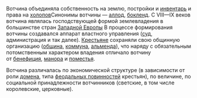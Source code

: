 
Вотчина объединяла собственность на землю, постройки и [инвентарь](https://ru.wikipedia.org/wiki/%D0%98%D0%BD%D0%B2%D0%B5%D0%BD%D1%82%D0%B0%D1%80%D1%8C "Инвентарь") и права на [холопов](https://ru.wikipedia.org/wiki/%D0%A5%D0%BE%D0%BB%D0%BE%D0%BF "Холоп")Синонимы вотчины — [аллод](https://ru.wikipedia.org/wiki/%D0%90%D0%BB%D0%BB%D0%BE%D0%B4 "Аллод"), [бокленд](https://ru.wikipedia.org/wiki/%D0%91%D0%BE%D0%BA%D0%BB%D0%B5%D0%BD%D0%B4 "Бокленд"). С VIII—IX веков вотчина являлась господствующей формой землевладения в большинстве стран [Западной Европы](https://ru.wikipedia.org/wiki/%D0%97%D0%B0%D0%BF%D0%B0%D0%B4%D0%BD%D0%B0%D1%8F_%D0%95%D0%B2%D1%80%D0%BE%D0%BF%D0%B0 "Западная Европа")
В процессе формирования вотчины создавался аппарат властного управления ([суд](https://ru.wikipedia.org/wiki/%D0%A1%D1%83%D0%B4 "Суд"), администрация и так далее).
[Крестьяне](https://ru.wikipedia.org/wiki/%D0%9A%D1%80%D0%B5%D1%81%D1%82%D1%8C%D1%8F%D0%BD%D0%B5 "Крестьяне") сохраняли свою общинную организацию ([община](https://ru.wikipedia.org/wiki/%D0%9E%D0%B1%D1%89%D0%B8%D0%BD%D0%B0_(%D1%82%D1%80%D0%B0%D0%B4%D0%B8%D1%86%D0%B8%D0%BE%D0%BD%D0%BD%D0%B0%D1%8F) "Община (традиционная)"), [коммуна](https://ru.wikipedia.org/wiki/%D0%9A%D0%BE%D0%BC%D0%BC%D1%83%D0%BD%D0%B0_(%D0%BE%D0%B1%D1%89%D0%B5%D1%81%D1%82%D0%B2%D0%B5%D0%BD%D0%BD%D0%B0%D1%8F) "Коммуна (общественная)"), [альменда](https://ru.wikipedia.org/wiki/%D0%90%D0%BB%D1%8C%D0%BC%D0%B5%D0%BD%D0%B4%D0%B0 "Альменда")), что наряду с обязательным потомственным характером владения отличало вотчину от [бенефиция](https://ru.wikipedia.org/wiki/%D0%91%D0%B5%D0%BD%D0%B5%D1%84%D0%B8%D1%86%D0%B8%D0%B9 "Бенефиций"), [манора](https://ru.wikipedia.org/wiki/%D0%9C%D0%B0%D0%BD%D0%BE%D1%80 "Манор") и [поместья](https://ru.wikipedia.org/wiki/%D0%9F%D0%BE%D0%BC%D0%B5%D1%81%D1%82%D1%8C%D0%B5 "Поместье").

Вотчина различалась по экономической структуре (в зависимости от роли [домена](https://ru.wikipedia.org/wiki/%D0%94%D0%BE%D0%BC%D0%B5%D0%BD_(%D0%BE%D0%B1%D0%BB%D0%B0%D1%81%D1%82%D1%8C) "Домен (область)"), типа [феодальных повинностей](https://ru.wikipedia.org/wiki/%D0%A4%D0%B5%D0%BE%D0%B4%D0%B0%D0%BB%D0%B8%D0%B7%D0%BC "Феодализм") крестьян), по величине, по социальной принадлежности вотчинников (светские, в том числе королевские, церковные).